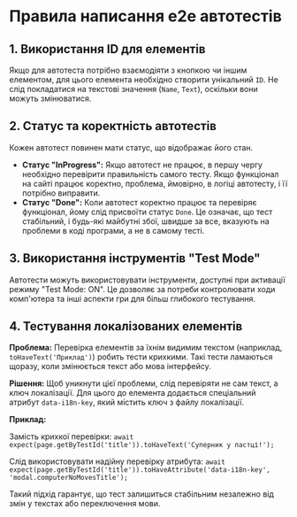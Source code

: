 # Правила написання e2e автотестів

## 1. Використання ID для елементів
Якщо для автотеста потрібно взаємодіяти з кнопкою чи іншим елементом, для цього елемента необхідно створити унікальний `ID`. Не слід покладатися на текстові значення (`Name`, `Text`), оскільки вони можуть змінюватися.

## 2. Статус та коректність автотестів
Кожен автотест повинен мати статус, що відображає його стан.

*   **Статус "InProgress":** Якщо автотест не працює, в першу чергу необхідно перевірити правильність самого тесту. Якщо функціонал на сайті працює коректно, проблема, ймовірно, в логіці автотесту, і її потрібно виправити.
*   **Статус "Done":** Коли автотест коректно працює та перевіряє функціонал, йому слід присвоїти статус `Done`. Це означає, що тест стабільний, і будь-які майбутні збої, швидше за все, вказують на проблеми в коді програми, а не в самому тесті.

## 3. Використання інструментів "Test Mode"
Автотести можуть використовувати інструменти, доступні при активації режиму "Test Mode: ON". Це дозволяє за потреби контролювати ходи комп'ютера та інші аспекти гри для більш глибокого тестування.

## 4. Тестування локалізованих елементів

**Проблема:** Перевірка елементів за їхнім видимим текстом (наприклад, `toHaveText('Приклад')`) робить тести крихкими. Такі тести ламаються щоразу, коли змінюється текст або мова інтерфейсу.

**Рішення:** Щоб уникнути цієї проблеми, слід перевіряти не сам текст, а ключ локалізації. Для цього до елемента додається спеціальний атрибут `data-i18n-key`, який містить ключ з файлу локалізації.

**Приклад:**

Замість крихкої перевірки:
`await expect(page.getByTestId('title')).toHaveText('Суперник у пастці!');`

Слід використовувати надійну перевірку атрибута:
`await expect(page.getByTestId('title')).toHaveAttribute('data-i18n-key', 'modal.computerNoMovesTitle');`

Такий підхід гарантує, що тест залишиться стабільним незалежно від змін у текстах або переключення мови.
